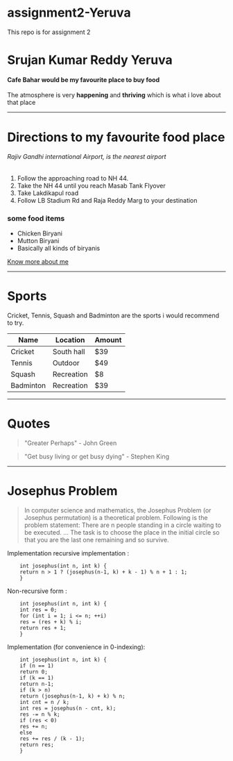 # assignment2-Yeruva
This repo is for assignment 2
# Srujan Kumar Reddy Yeruva
#### Cafe Bahar would be my favourite place to buy food

The atmosphere is very **happening** and **thriving**
which is what i love about that place

--------------------------------------------------------------------------

# Directions to my favourite food place
###### Rajiv Gandhi international Airport, is the nearest airport


1. Follow the approaching road to NH 44.
2. Take the NH 44 until you reach Masab Tank Flyover
3. Take Lakdikapul road 
4. Follow LB Stadium Rd and Raja Reddy Marg to your destination

### some food items
* Chicken Biryani
* Mutton Biryani
* Basically all kinds of biryanis


[Know more about me](https://github.com/srujan0403/assignment2-Yeruva/blob/main/AboutMe.md)

-----------------------------------------------

# Sports

Cricket, Tennis, Squash and Badminton are the sports i would recommend to try.

|  Name       |  Location   | Amount|
|-------------|-------------|-------|
|  Cricket    | South hall  |  $39  |
|  Tennis     | Outdoor     |  $49  |
|  Squash     | Recreation  |  $8   |
|  Badminton  | Recreation  |  $39  |

----------------------------------------------------

# Quotes

> "Greater Perhaps" - John Green

> "Get busy living or get busy dying" - Stephen King

----------------------------------------------------

# Josephus Problem

>In computer science and mathematics, the Josephus Problem (or Josephus permutation) is a theoretical problem. Following is the problem statement: There are n people standing in a circle waiting to be executed. ... The task is to choose the place in the initial circle so that you are the last one remaining and so survive. 

Implementation recursive implementation :
        
        int josephus(int n, int k) {
        return n > 1 ? (josephus(n-1, k) + k - 1) % n + 1 : 1;
        }
        
Non-recursive form :
        
        int josephus(int n, int k) {
        int res = 0;
        for (int i = 1; i <= n; ++i)
        res = (res + k) % i;
        return res + 1;
        }
        
Implementation (for convenience in 0-indexing):

        int josephus(int n, int k) {
        if (n == 1)
        return 0;
        if (k == 1)
        return n-1;
        if (k > n)
        return (josephus(n-1, k) + k) % n;
        int cnt = n / k;
        int res = josephus(n - cnt, k);
        res -= n % k;
        if (res < 0)
        res += n;
        else
        res += res / (k - 1);
        return res;
        }
